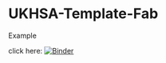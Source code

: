 # UKHSA-Template-Fab
Example



click here: [![Binder](https://mybinder.org/badge_logo.svg)](https://mybinder.org/v2/gh/Hahahma/UKHSA-Template-Fab/HEAD?urlpath=voila%2Frender%2FDashboard.ipynb%3F)
